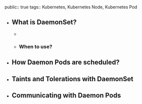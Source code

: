 public:: true
tags:: Kubernetes, Kubernetes Node, Kubernetes Pod

- ## What is DaemonSet?
	-
	- ### When to use?
- ## How Daemon Pods are scheduled?
- ## Taints and Tolerations with DaemonSet
- ## Communicating with Daemon Pods